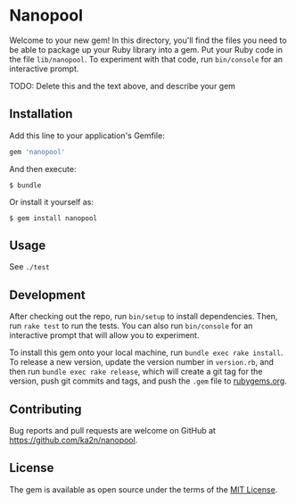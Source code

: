 # Nanopool

Welcome to your new gem! In this directory, you'll find the files you need to be able to package up your Ruby library into a gem. Put your Ruby code in the file `lib/nanopool`. To experiment with that code, run `bin/console` for an interactive prompt.

TODO: Delete this and the text above, and describe your gem

## Installation

Add this line to your application's Gemfile:

```ruby
gem 'nanopool'
```

And then execute:

    $ bundle

Or install it yourself as:

    $ gem install nanopool

## Usage

See `./test`

## Development

After checking out the repo, run `bin/setup` to install dependencies. Then, run `rake test` to run the tests. You can also run `bin/console` for an interactive prompt that will allow you to experiment.

To install this gem onto your local machine, run `bundle exec rake install`. To release a new version, update the version number in `version.rb`, and then run `bundle exec rake release`, which will create a git tag for the version, push git commits and tags, and push the `.gem` file to [rubygems.org](https://rubygems.org).

## Contributing

Bug reports and pull requests are welcome on GitHub at https://github.com/ka2n/nanopool.

## License

The gem is available as open source under the terms of the [MIT License](https://opensource.org/licenses/MIT).
